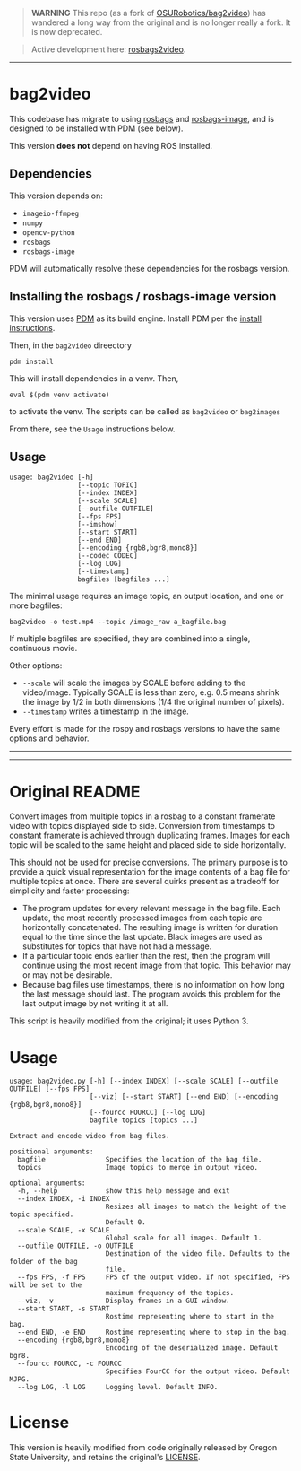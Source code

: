 > **WARNING** 
> This repo (as a fork of [OSURobotics/bag2video](https://github.com/OSUrobotics/bag2video)) has wandered a long way from the original and is no longer really a fork.  It is now deprecated.

> Active development here:  [rosbags2video](https://github.com/apl-ocean-engineering/rosbags2video).


----

bag2video
=========

This codebase has migrate to using [rosbags](https://pypi.org/project/rosbags/) and [rosbags-image](https://pypi.org/project/rosbags-image/), and is designed to be installed with PDM (see below).

This version **does not** depend on having ROS installed.

## Dependencies

This version depends on:

* `imageio-ffmpeg`
* `numpy`
* `opencv-python`
* `rosbags`
* `rosbags-image`

PDM will automatically resolve these dependencies for the rosbags version.

## Installing the rosbags / rosbags-image version

This version uses [PDM](https://pdm-project.org/en/latest/) as its build engine.  Install PDM per the [install instructions](https://pdm-project.org/en/latest/#recommended-installation-method).

Then, in the `bag2video` direectory

```
pdm install
```

This will install dependencies in a venv.  Then,

```
eval $(pdm venv activate)
```

to activate the venv.  The scripts can be called as `bag2video` or `bag2images`

From there, see the `Usage` instructions below.

## Usage

```
usage: bag2video [-h]
                 [--topic TOPIC]
                 [--index INDEX]
                 [--scale SCALE]
                 [--outfile OUTFILE]
                 [--fps FPS]
                 [--imshow]
                 [--start START]
                 [--end END]
                 [--encoding {rgb8,bgr8,mono8}]
                 [--codec CODEC]
                 [--log LOG]
                 [--timestamp]
                 bagfiles [bagfiles ...]
```

The minimal usage requires an image topic, an output location, and one or more bagfiles:


```
bag2video -o test.mp4 --topic /image_raw a_bagfile.bag
```

If multiple bagfiles are specified, they are combined into a single, continuous movie.

Other options:

* `--scale` will scale the images by SCALE before adding to the video/image.  Typically SCALE is less than zero, e.g. 0.5 means shrink the image by 1/2 in both dimensions (1/4 the original number of pixels).
* `--timestamp` writes a timestamp in the image.

Every effort is made for the rospy and rosbags versions to have the same options and behavior.



-----
-----

# Original README

Convert images from multiple topics in a rosbag to a constant framerate video with topics displayed side to side. Conversion from timestamps to constant framerate is achieved through duplicating frames. Images for each topic will be scaled to the same height and placed side to side horizontally.

This should not be used for precise conversions. The primary purpose is to provide a quick visual representation for the image contents of a bag file for multiple topics at once. There are several quirks present as a tradeoff for simplicity and faster processing:

* The program updates for every relevant message in the bag file. Each update, the most recently processed images from each topic are horizontally concatenated. The resulting image is written for duration equal to the time since the last update. Black images are used as substitutes for topics that have not had a message.
* If a particular topic ends earlier than the rest, then the program will continue using the most recent image from that topic. This behavior may or may not be desirable.
* Because bag files use timestamps, there is no information on how long the last message should last. The program avoids this problem for the last output image by not writing it at all.

This script is heavily modified from the original; it uses Python 3.

# Usage
    usage: bag2video.py [-h] [--index INDEX] [--scale SCALE] [--outfile OUTFILE] [--fps FPS]
                        [--viz] [--start START] [--end END] [--encoding {rgb8,bgr8,mono8}]
                        [--fourcc FOURCC] [--log LOG]
                        bagfile topics [topics ...]

    Extract and encode video from bag files.

    positional arguments:
      bagfile               Specifies the location of the bag file.
      topics                Image topics to merge in output video.

    optional arguments:
      -h, --help            show this help message and exit
      --index INDEX, -i INDEX
                            Resizes all images to match the height of the topic specified.
                            Default 0.
      --scale SCALE, -x SCALE
                            Global scale for all images. Default 1.
      --outfile OUTFILE, -o OUTFILE
                            Destination of the video file. Defaults to the folder of the bag
                            file.
      --fps FPS, -f FPS     FPS of the output video. If not specified, FPS will be set to the
                            maximum frequency of the topics.
      --viz, -v             Display frames in a GUI window.
      --start START, -s START
                            Rostime representing where to start in the bag.
      --end END, -e END     Rostime representing where to stop in the bag.
      --encoding {rgb8,bgr8,mono8}
                            Encoding of the deserialized image. Default bgr8.
      --fourcc FOURCC, -c FOURCC
                            Specifies FourCC for the output video. Default MJPG.
      --log LOG, -l LOG     Logging level. Default INFO.


# License

This version is heavily modified from code originally released by Oregon State University, and retains the original's [LICENSE](license).
